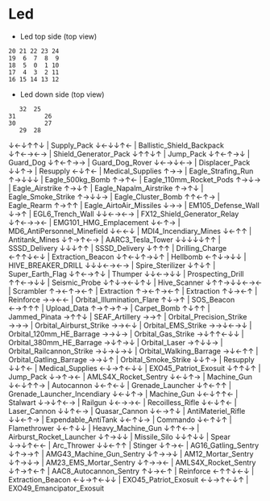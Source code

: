 # Led
* Led top side (top view)
```
20 21 22 23 24
19  6  7  8  9
18  5  0  1 10
17  4  3  2 11
16 15 14 13 12
```

* Led down side (top view)
```
   32  25
31        26  
30        27
   29  28
```





↓←↓↑↑↓ | Supply_Pack
↓←↓↓↑← | Ballistic_Shield_Backpack
↓↑←→←→ | Shield_Generator_Pack
↓↑↑↓↑ | Jump_Pack
↓↑←↑→↓ | Guard_Dog
↓↑←↑→→ | Guard_Dog_Rover
↓←→↓←→ | Displacer_Pack
↓↓↑→ | Resupply
←↓↑← | Medical_Supplies
↑→→ | Eagle_Strafing_Run
↑→↓↓↓ | Eagle_500kg_Bomb
↑→↑← | Eagle_110mm_Rocket_Pods
↑→↓→ | Eagle_Airstrike
↑→↓↑ | Eagle_Napalm_Airstrike
↑→↑↓ | Eagle_Smoke_Strike
↑→↓↓→ | Eagle_Cluster_Bomb
↑↑←↑→ | Eagle_Rearm
↑→↑↑ | Eagle_AirtoAir_Missiles
↓→→ | EM105_Defense_Wall
↓→↑ | EGL6_Trench_Wall
↓↓←→←→ | FX12_Shield_Generator_Relay
↓↑←→→← | EMG101_HMG_Emplacement
↓←↑→ | MD6_AntiPersonnel_Minefield
↓←←↓ | MDI4_Incendiary_Mines
↓←↑↑ | Antitank_Mines
↓↑→↑←→ | AARC3_Tesla_Tower
↓↓↓↓↓↑↑ | SSSD_Delivery
↓↓↓↑↑ | SSSD_Delivery
↓↑↑↑ | Drilling_Charge
←↑↑↓←↓ | Extraction_Beacon
↓↑←↓↑→↓↑ | Hellbomb
←↑↓→↓↓ | HIVE_BREAKER_DRILL
↓↓↓←→←→ | Spire_Sterilizer
↓↑↓↑ | Super_Earth_Flag
↓↑←→↑↓ | Thumper
↓↓←→↓↓ | Prospecting_Drill
↑↑←→↓↓ | Seismic_Probe
↓↑↓→←↓↑↓ | Hive_Scanner
↓↑↑→↓↓←→← | Scrambler
↑→←↑→←↑ | Extraction
↑→←↑→←↑ | Extraction
↑↓→←↑ | Reinforce
→→←← | Orbital_Illumination_Flare
↑↓→↑ | SOS_Beacon
←→↑↑↑ | Upload_Data
↑→↑→↑→ | Carpet_Bomb
↑↓↑↑ | Jammed_Pinata
→↑↑↓ | SEAF_Artillery
→→↑ | Orbital_Precision_Strike
→→→ | Orbital_Airburst_Strike
→→←↓ | Orbital_EMS_Strike
→→↓←→↓ | Orbital_120mm_HE_Barrage
→→↓→ | Orbital_Gas_Strike
→↓↑↑←↓↓ | Orbital_380mm_HE_Barrage
→↓↑→↓ | Orbital_Laser
→↑↓↓→ | Orbital_Railcannon_Strike
→↓→↓→↓ | Orbital_Walking_Barrage
→↓←↑↑ | Orbital_Gatling_Barrage
→→↓↑ | Orbital_Smoke_Strike
↓↓↑→ | Resupply
↓↓↑← | Medical_Supplies
←↓→↑←↓↓ | EXO45_Patriot_Exosuit
↓↑↑↓↑ | Jump_Pack
↓→↑→← | AMLS4X_Rocket_Sentry
↓←↓↑→ | Machine_Gun
↓←↓↑↑→ | Autocannon
↓←↑←↓ | Grenade_Launcher
↓↑←↑↑ | Grenade_Launcher_Incendiary
↓←↓↑→ | Machine_Gun
↓←↓↑↑← | Stalwart
↓→↓↑←→ | Railgun
↓←→→← | Recoilless_Rifle
↓←↓↑← | Laser_Cannon
↓↓↑←→ | Quasar_Cannon
↓←→↑↓ | AntiMateriel_Rifle
↓↓←↑→ | Expendable_AntiTank
↓←↑↓→ | Commando
↓←↑↓↑ | Flamethrower
↓←↑↓↓ | Heavy_Machine_Gun
↓↑↑←→ | Airburst_Rocket_Launcher
↓↑→↓↓ | Missile_Silo
↓↓↑↓↓ | Spear
↓→↓↑←← | Arc_Thrower
↓↓←↑↑ | Stinger
↓↑→← | AG16_Gatling_Sentry
↓↑→→↑ | AMG43_Machine_Gun_Sentry
↓↑→→↓ | AM12_Mortar_Sentry
↓↑→↓→ | AM23_EMS_Mortar_Sentry
↓↑→→← | AMLS4X_Rocket_Sentry
↓↑→↑←↑ | AAC8_Autocannon_Sentry
↑↓→←↑ | Reinforce
←↑↑↓←↓ | Extraction_Beacon
←↓→↑←↓↓ | EXO45_Patriot_Exosuit
←↓→↑←↓↑ | EXO49_Emancipator_Exosuit
